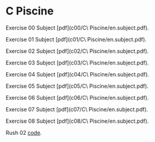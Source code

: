 # C Piscine

Exercise 00 Subject [pdf](c00/C\ Piscine/en.subject.pdf).

Exercise 01 Subject [pdf](c01/C\ Piscine/en.subject.pdf).

Exercise 02 Subject [pdf](c02/C\ Piscine/en.subject.pdf).

Exercise 03 Subject [pdf](c03/C\ Piscine/en.subject.pdf).

Exercise 04 Subject [pdf](c04/C\ Piscine/en.subject.pdf).

Exercise 05 Subject [pdf](c05/C\ Piscine/en.subject.pdf).

Exercise 06 Subject [pdf](c06/C\ Piscine/en.subject.pdf).

Exercise 07 Subject [pdf](c07/C\ Piscine/en.subject.pdf).

Exercise 08 Subject [pdf](c08/C\ Piscine/en.subject.pdf).

Rush 02 [code](../rush02/).
